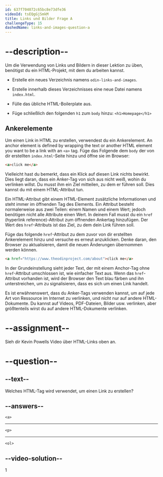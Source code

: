 ```yaml
---
id: 637f704072c65bc8e73dfe36
videoId: tsEQgGjSmkM
title: Links und Bilder Frage A
challengeType: 15
dashedName: links-and-images-question-a
---
```


# --description--

Um die Verwendung von Links und Bildern in dieser Lektion zu üben, benötigst du ein HTML-Projekt, mit dem du arbeiten kannst.

- Erstelle ein neues Verzeichnis namens `odin-links-and-images`.

- Erstelle innerhalb dieses Verzeichnisses eine neue Datei namens `index.html`.

- Fülle das übliche HTML-Boilerplate aus.

- Füge schließlich den folgenden `h1` zum `body` hinzu: `<h1>Homepage</h1>`

## Ankerelemente
Um einen Link in HTML zu erstellen, verwendest du ein Ankerelement. An anchor element is defined by wrapping the text or another HTML element you want to be a link with an `<a>` tag. Füge das Folgende dem `body` der von dir erstellten `index.html`-Seite hinzu und öffne sie im Browser:

```html
<a>click me</a>
```

Vielleicht hast du bemerkt, dass ein Klick auf diesen Link nichts bewirkt. Dies liegt daran, dass ein Anker-Tag von sich aus nicht weiß, wohin du verlinken willst. Du musst ihm ein Ziel mitteilen, zu dem er führen soll. Dies kannst du mit einem HTML-Attribut tun.

Ein HTML-Attribut gibt einem HTML-Element zusätzliche Informationen und steht immer im öffnenden Tag des Elements. Ein Attribut besteht normalerweise aus zwei Teilen: einem Namen und einem Wert; jedoch benötigen nicht alle Attribute einen Wert. In deinem Fall musst du ein `href` (hyperlink reference)-Attribut zum öffnenden Ankertag hinzufügen. Der Wert des `href`-Attributs ist das Ziel, zu dem dein Link führen soll.

Füge das folgende `href`-Attribut zu dem zuvor von dir erstellten Ankerelement hinzu und versuche es erneut anzuklicken. Denke daran, den Browser zu aktualisieren, damit die neuen Änderungen übernommen werden können.

```html
<a href="https://www.theodinproject.com/about">click me</a>
```

In der Grundeinstellung sieht jeder Text, der mit einem Anchor-Tag ohne `href`-Attribut umschlossen ist, wie einfacher Text aus. Wenn das `href`-Attribut vorhanden ist, wird der Browser den Text blau färben und ihn unterstreichen, um zu signalisieren, dass es sich um einen Link handelt.

Es ist erwähnenswert, dass du Anker-Tags verwenden kannst, um auf jede Art von Ressource im Internet zu verlinken, und nicht nur auf andere HTML-Dokumente. Du kannst auf Videos, PDF-Dateien, Bilder usw. verlinken, aber größtenteils wirst du auf andere HTML-Dokumente verlinken.

# --assignment--

Sieh dir Kevin Powells Video über HTML-Links oben an.

# --question--

## --text--

Welches HTML-Tag wird verwendet, um einen Link zu erstellen?

## --answers--

`<a>`

---

`<p>`

---

`<ol>`

## --video-solution--

1
